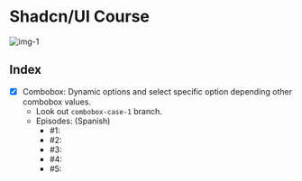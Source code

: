 # Shadcn/UI Course

![img-1](https://imgur.com/pa09NeH.png)

## Index

- [X] Combobox: Dynamic options and select specific option depending other combobox values.
  - Look out `combobox-case-1` branch.
  - Episodes: (Spanish)
    - #1:
    - #2:
    - #3:
    - #4:
    - #5: